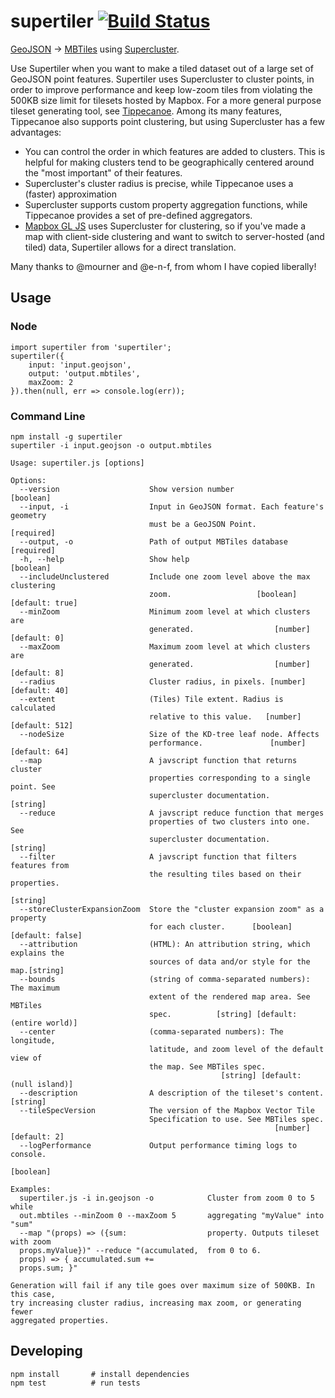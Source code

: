 # supertiler [![Build Status](https://travis-ci.org/ChrisLoer/supertiler.svg?branch=master)](https://travis-ci.org/ChrisLoer/supertiler)
[GeoJSON](https://tools.ietf.org/html/rfc7946) -> [MBTiles](https://github.com/mapbox/mbtiles-spec/blob/master/1.3/spec.md) using [Supercluster](https://github.com/mapbox/supercluster).

Use Supertiler when you want to make a tiled dataset out of a large set of GeoJSON point features. Supertiler uses Supercluster to cluster points, in order to improve performance and keep low-zoom tiles from violating the 500KB size limit for tilesets hosted by Mapbox. For a more general purpose tileset generating tool, see [Tippecanoe](https://github.com/mapbox/tippecanoe). Among its many features, Tippecanoe also supports point clustering, but using Supercluster has a few advantages:

- You can control the order in which features are added to clusters. This is helpful for making clusters tend to be geographically centered around the "most important" of their features.
- Supercluster's cluster radius is precise, while Tippecanoe uses a (faster) approximation
- Supercluster supports custom property aggregation functions, while Tippecanoe provides a set of pre-defined aggregators.
- [Mapbox GL JS](https://github.com/mapbox/mapbox-gl-js) uses Supercluster for clustering, so if you've made a map with client-side clustering and want to switch to server-hosted (and tiled) data, Supertiler allows for a direct translation.

Many thanks to @mourner and @e-n-f, from whom I have copied liberally!

## Usage
### Node
```
import supertiler from 'supertiler';
supertiler({
    input: 'input.geojson',
    output: 'output.mbtiles',
    maxZoom: 2
}).then(null, err => console.log(err));
```

### Command Line
```
npm install -g supertiler
supertiler -i input.geojson -o output.mbtiles
```

```
Usage: supertiler.js [options]

Options:
  --version                    Show version number                     [boolean]
  --input, -i                  Input in GeoJSON format. Each feature's geometry
                               must be a GeoJSON Point.               [required]
  --output, -o                 Path of output MBTiles database        [required]
  -h, --help                   Show help                               [boolean]
  --includeUnclustered         Include one zoom level above the max clustering
                               zoom.                   [boolean] [default: true]
  --minZoom                    Minimum zoom level at which clusters are
                               generated.                  [number] [default: 0]
  --maxZoom                    Maximum zoom level at which clusters are
                               generated.                  [number] [default: 8]
  --radius                     Cluster radius, in pixels. [number] [default: 40]
  --extent                     (Tiles) Tile extent. Radius is calculated
                               relative to this value.   [number] [default: 512]
  --nodeSize                   Size of the KD-tree leaf node. Affects
                               performance.               [number] [default: 64]
  --map                        A javscript function that returns cluster
                               properties corresponding to a single point. See
                               supercluster documentation.              [string]
  --reduce                     A javscript reduce function that merges
                               properties of two clusters into one. See
                               supercluster documentation.              [string]
  --filter                     A javscript function that filters features from
                               the resulting tiles based on their properties.
                                                                        [string]
  --storeClusterExpansionZoom  Store the "cluster expansion zoom" as a property
                               for each cluster.      [boolean] [default: false]
  --attribution                (HTML): An attribution string, which explains the
                               sources of data and/or style for the map.[string]
  --bounds                     (string of comma-separated numbers): The maximum
                               extent of the rendered map area. See MBTiles
                               spec.          [string] [default: (entire world)]
  --center                     (comma-separated numbers): The longitude,
                               latitude, and zoom level of the default view of
                               the map. See MBTiles spec.
                                               [string] [default: (null island)]
  --description                A description of the tileset's content.  [string]
  --tileSpecVersion            The version of the Mapbox Vector Tile
                               Specification to use. See MBTiles spec.
                                                           [number] [default: 2]
  --logPerformance             Output performance timing logs to console.
                                                                       [boolean]

Examples:
  supertiler.js -i in.geojson -o            Cluster from zoom 0 to 5 while
  out.mbtiles --minZoom 0 --maxZoom 5       aggregating "myValue" into "sum"
  --map "(props) => ({sum:                  property. Outputs tileset with zoom
  props.myValue})" --reduce "(accumulated,  from 0 to 6.
  props) => { accumulated.sum +=
  props.sum; }"

Generation will fail if any tile goes over maximum size of 500KB. In this case,
try increasing cluster radius, increasing max zoom, or generating fewer
aggregated properties.
```

## Developing
```
npm install       # install dependencies
npm test          # run tests
```
